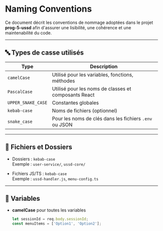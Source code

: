 
# Naming Conventions

Ce document décrit les conventions de nommage adoptées dans le projet **prog-5-ussd** afin d'assurer une lisibilité, une cohérence et une maintenabilité du code.

---

## 🔤 Types de casse utilisés

| Type             | Description                                         |
|------------------|-----------------------------------------------------|
| `camelCase`      | Utilisé pour les variables, fonctions, méthodes     |
| `PascalCase`     | Utilisé pour les noms de classes et composants React |
| `UPPER_SNAKE_CASE` | Constantes globales                                |
| `kebab-case`     | Noms de fichiers (optionnel)                        |
| `snake_case`     | Pour les noms de clés dans les fichiers `.env` ou JSON |

---

## 📁 Fichiers et Dossiers

- Dossiers : `kebab-case`  
  Exemple : `user-service/`, `ussd-core/`

- Fichiers JS/TS : `kebab-case`  
  Exemple : `ussd-handler.js`, `menu-config.ts`

---

## 🧠 Variables

- **camelCase** pour toutes les variables
  ```ts
  let sessionId = req.body.sessionId;
  const menuItems = ['Option1', 'Option2'];
